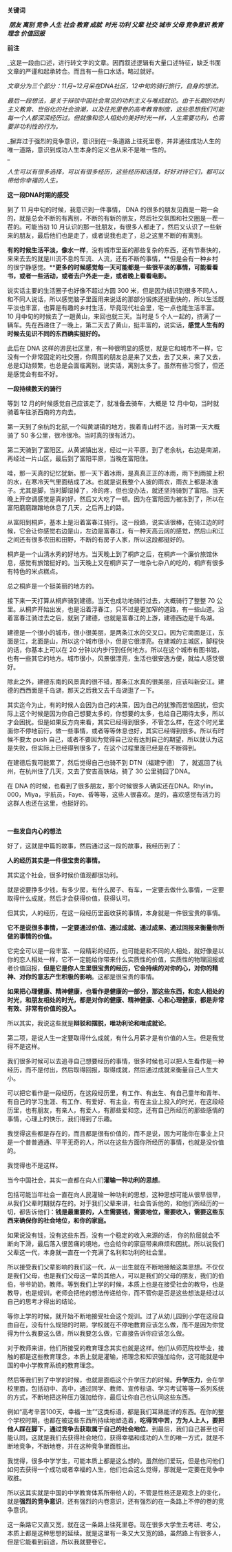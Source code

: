 **关键词**

 _**朋友 离别 竞争 人生 社会 教育 成就  时光 功利 父辈 社交 城市 父母 竞争意识 教育理念 价值回报**_

**前注**

_这是一段由口述，进行转文字的文章。因而​叙述逻辑有大量口述特征，​缺乏书面文章的严谨和起承转合。​而且有一些口水话。略过就好。  

_文章分为三个部分：11月~12月呆在DNA社区，12中旬的骑行旅行​，自身的想法。_

_最后一段想法，是关于辩驳中国社会常见的​功利主义与唯成就论。由于长期的功利主义教育、世俗化的社会浪潮，以及往死里卷的高考教育制度，这些思想​我们可能每一个人都深深经历过。但就像和恋人相处的美好时光一样，​人生需要功利，也需要非功利性的行为。_

_摒弃过于强烈的竞争意识，意识到在一条道路上往死里卷，并非通往成功人生的唯一道路，意识到成功人生本身的定义也从来不是唯一性的​。  
_

_人生可以有很多选择，可以有很多经历，这些​经历和选择，好好对待它们，都可以带给你幸福的人生。_

  

**这一段DNA时期的感受**  

到了 11 月中旬的时候，我意识到一件事情， DNA 的很多的朋友见面是一期一会的，就是总会不断的有离别，不断的有新的朋友，然后社交氛围和社交圈是一茬一茬的。可能当初 10 月认识的那一批朋友，有很多人都走了，然后又认识了一些新来的朋友，最后他们也是走了，或者说我也走了，总之这里不断的有离别。  

**有的时候生活平淡，像水一样**，没有城市里面的那些复杂的东西，还有节奏快的，来来去去的就是川流不息的车流、人流，还有不断的事情，**但是会有一种乡村的很宁静感觉。****更多的时候感觉每一天可能都是一些很平淡的事情，可能看看书，或者一些活动，或者去户外走一走，或者晚上看看电影。**  

说实话主要的生活圈子也好像不超过方圆 300 米，但是因为结识到很多不同人，和不同人说话，所以感觉脑子里面用来说话的那部分锻炼还挺勤快的，所以生活既平淡也丰富，也算是有趣的乡村生活，毕竟现代社会里，宅一点也能生活丰富。10 月中旬的时候去了一趟黄山，来回也就三天。当时是 5 个人一起的，挤满了一辆车。先在西递住了一晚上，第二天去了黄山，挺丰富的，说实话，**感觉人生有的时候去见识不同的东西确实挺好的。**

此后在 DNA 这样的游民社区里，有一种很明显的感觉，就是它和城市不一样，它没有一个非常固定的社交圈，你周围的朋友总是来了又去，去了又来，来了又去，总是幻动频繁，也总是会面临离别。说实话，离别太多了。虽然有些习惯了，但还是感觉会有些不好。

  

**一段持续数天的骑行**

等到 12 月的时候感觉自己应该走了，就准备去骑车，大概是 12 月中旬，当时就骑着车往浙西南的方向去。  

第一天到了余杭的北部,一个叫黄湖镇的地方，挨着青山村不远，当时第一天大概骑了 50 多公里，很冷很冷。当时真的很有活力。

第二天骑到了富阳区。从黄湖镇出发，经过一片平原，到了老余杭，右边是南湖，再经过一片山区，最后到了富阳平原，当晚在富阳住。

哇，那一天真的记忆犹新。那一天下着冰雨，是真真正正的冰雨，雨下到雨披上积的水，在寒冷天气里面结成了冰。也就是说我整个人披的雨衣，雨衣上都是冰渣子。尤其是脚，当时脚湿掉了，冷的疼，但也没办法，就还坚持骑到了富阳。当天晚上开空调感觉是真的好，然后又大吃了一顿。因为在富阳因为被冻到了，所以在富阳磨磨蹭蹭地休息了几天，之后再上的路。  

从富阳到桐庐，基本上是沿着富春江骑行。这一段路，说实话很棒，在骑江边的时候，它会让你感觉右边是山，左边是富春江，有一种天高云阔的感觉，然后山和江之间还有很多农田和田野，不断的有房子人家，所以这段都挺好的。

桐庐是一个山清水秀的好地方。当天晚上到了桐庐之后，在桐庐一个廉价旅馆休息，感觉有旅馆挺好的。当天晚上又在桐庐买了一堆杂七杂八的吃的，桐庐有很多有特色的米点糕点。  

总之桐庐是一个挺美丽的地方的。

接下来一天打算从桐庐骑到建德。当天也成功地骑行过去，大概骑行了整整 70 公里。从桐庐开始出发，也是沿着浮春江，只不过是更加窄的道路，有一些山道。沿着富春江骑过去之后，就到了建德，也就是富春江的上游，建德西边是千岛湖。

建德是一个很小的城市，很小很美丽，是两条江水的交叉口。因为它南面是江，东面是江，北面是山，所以这个城市很小，但是它很漂亮。在建城的主城区，脚程快的话，你基本上可以在 20 分钟以内步行到任何地方。所以在这个城市有图书馆，也有一些其它的地方。城市很小，风景很漂亮，生活也很安逸方便，就给人感觉很好。  

除此之外，建德东南的风景真的很不错，那条江水真的很美丽，应该叫新安江。建德的西西面是千岛湖，那天之后我又去千岛湖逛了一下。

其实迄今为止，有的时候人会因为自己的决策，因为自己的犹豫而苦恼困扰，但实际上这个时候是因为你自己想要太多的，你想要的太多，也给自己期待太多，所以才会困扰。但是如果反方向来看，其实已经得到很多，不管怎么样，在这个时光里面你不停地前行，做一些事情，或者等等休息也好，其实已经得到很多。所以有时候不要太 push 自己，或者不要因为觉得自己没有达到自己的期望，所以就认为这是失败，但实际上已经得到很多了，在这个过程里面已经是在不断得到。  

在建德后我可能累了，然后觉得自己也骑不到 DTN（福建宁德） 了，就返回了杭州，在杭州住了几天，又去了安吉高铁站，骑了 30 公里骑回了DNA。

在 DNA 的时候，也看到了很多朋友，那个时候很多人确实还在DNA。Rhylin，000，Miya，宇航员，Faye、昏等等，这些人很喜欢。是的，喜欢感觉有活力的这群人也还在这里，也挺好的。

​  

**一些发自内心的想法**  

好了，这就是中篇的故事，然后通过这一段的故事，我经历到了：

**人的经历其实是一件很宝贵的事情。**

其实这个社会，很多时候价值观都很功利。

就是说要挣多少钱，有多少房，有什么房子、有车，一定要去做什么事情，一定要取得什么成就，然后才会获得价值，获得认可。  

但其实，人的经历，在这一段经历里面收获的事情，本身就是一件很宝贵的事情。

**它不是说很多事情，一定要通过价值、通过成就、通过成果、通过回报来衡量你所做的事情的价值。**

它完全可以是一段丰富、一段精彩的经历，也可能是和不同的人相处，就好像是以你的恋人相处一样，它不一定能给你带来什么实质性的价值，实质性的物理回报或者价值回报，**但是它是你人生里很宝贵的经历，它会持续的对你的心，对你的精神、对你的意志产生积极的影响**。这都是很宝贵的事情。  

**如果把心理健康、精神健康，也看作是健康的一部分，那这些东西，和恋人相处的时光，和朋友相处的时光，都是对你的健康、精神健康、心和心理健康，都是非常有效、非常有价值的投入。**

所以其实，我说这些就是**辩驳和摆脱，唯功利论和唯成就论**。  

第二项，是说人生一定要取得什么成就，有什么月薪才是有价值的人生。但是我觉得不是这样。

我们很多时候可以去追寻自己想要经历的事情，很多时候也可以把人生看作是一种经历，而不是付出，然后取得回报，取得成就，然后通过成就来衡量自己人生大小。

可以把它看作是一段经历，在这段经历里，有工作、有出生、有自己童年和青年、有自己的学习生涯、有工作、有爱好、有主业，有在主业上投入的时光，在这段经历里，也有朋友，有亲人，有爱人，有那些爱和恋，还有自己所经历的那些感情的事情，心理上的快乐，我们得到了乐趣。  

我觉得这些都是存在的，而且都是很有价值的，而不是说，因为可能你在事业上只是一个普普通通、平平无奇的人，所以在这些方面你所经历的事情，也就是没价值的。

我觉得也不是这样。

当今中国社会，其实一直都在向人们**灌输一种功利的思想**。

包括可能当年社会一直在向人民灌输一种功利的思想，这种思想可能从很早很早，从我们父辈时期就存在的。对于我们父辈来讲，社会告诉他的，和他们所经历的一切，都告诉他们：**钱是最重要的，人生需要钱，需要地位，需要收入，需要这些东西来确保你的社会地位，和你的家庭。**  

如果说没有钱，没有这些东西，没有一个稳定的收入来源的话， 你的阶层就会不断向下滑，最后落入很苦痛的境地，也会给你的家庭带来麻烦和困扰。所以说我们父辈这一代，本身就一直在一个充满了名利和功利的社会里。

所以接受我们父辈影响的我们这一代，从一出生就在不断地接触这类思想。不仅仅是我们父母，也是我们父母这一辈的其他人，可以是我们的父母的朋友，我们的伯伯，爷爷奶奶，教师。等到我们上学的时候，本质上也是在接受社会的教导，也是教导，也是规训，老师会把他的想法传递给你，而不管你是否是这些想法是经过以自己的思考才得出的结论。  

等你上学的时候，就开始不断地接受社会这个规训。过了从幼儿园到小学在这段自由自在，没有什么规矩的时期，学校就在不停地教育应该怎么做，而不是因为你觉得为什么我要这么做，所以我要怎么做，它直接告诉你应该怎么做。  

对于教师来讲，他们所接受的教育理念其实也就是这样。他们从师范院校毕业，接触的都是这些教育理念，本质上就是灌输，把理念和知识强加给你，这可能就是中国的中小学教育系统的教育理念。

然后等我们到了中学的时候，也就是面临这个升学压力的时候。**升学压力**，会在学校里面，包括初中、高中，通过同学、教师、宣传标语、学习考试等等一系列系统的方式，不断地把这种压力强加给你，最后让你自己也认同这些东西。

例如“高考辛苦100天，幸福一生””这类标语，都是我们耳熟能详的东西。在你的整个学校时期，也都在被这些东西所持续地塑造着，**吃得苦中苦，方为人上人，要把他人踩在脚下，通过竞争去获取属于自己的社会地位**。到最后，我们自己甚至也可能认同，这就是我们去获得社会地位，获得幸福和成功的人生的唯一方式，就是不断地竞争，不断地卷，并在这种竞争里面胜出。  

我觉得，很多中学学生，可能本质上都是这么想的。虽然他们爱玩，但是也问他们如何去获得一个成功或者幸福的人生，他们也会这么觉得，那就是一定要在竞争中取胜。

所以这其实就是中国的中学教育体系所带给人的，不管是性格还是观念上的变化，就是**强烈的竞争意识**，还有强烈的内卷意识，还有强烈的在一条路上不停的卷的竞争意识。

这一条路它又直又宽，就在这一条路上往死里卷。现在很多大学生去考研、考公，本质上都是这种思想的延续。就是这里有一条又大又宽的路，虽然路上有很多人，但是它能看到前途，所以我就要卷它。